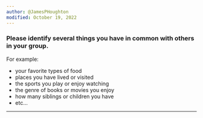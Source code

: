 ```yaml
---
author: @JamesPHoughton
modified: October 19, 2022
---
```


### Please identify several things you have in common with others in your group.

For example:

- your favorite types of food
- places you have lived or visited
- the sports you play or enjoy watching
- the genre of books or movies you enjoy
- how many siblings or children you have
- etc...

---
